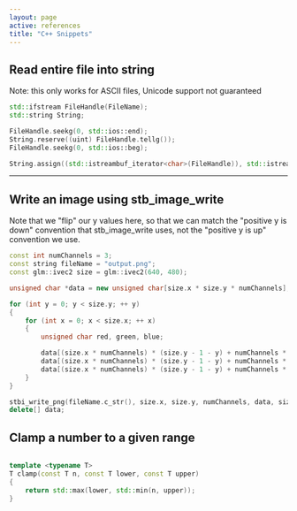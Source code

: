 ```yaml
---
layout: page
active: references
title: "C++ Snippets"
---
```


## Read entire file into string

Note: this only works for ASCII files, Unicode support not guaranteed

```c++
std::ifstream FileHandle(FileName);
std::string String;

FileHandle.seekg(0, std::ios::end);
String.reserve((uint) FileHandle.tellg());
FileHandle.seekg(0, std::ios::beg);

String.assign((std::istreambuf_iterator<char>(FileHandle)), std::istreambuf_iterator<char>());
```

---

## Write an image using stb_image_write

Note that we "flip" our y values here, so that we can match the "positive y is down" convention that stb_image_write uses, not the "positive y is up" convention we use.

```c++
const int numChannels = 3;
const string fileName = "output.png";
const glm::ivec2 size = glm::ivec2(640, 480);

unsigned char *data = new unsigned char[size.x * size.y * numChannels];

for (int y = 0; y < size.y; ++ y)
{
    for (int x = 0; x < size.x; ++ x)
    {
        unsigned char red, green, blue;

        data[(size.x * numChannels) * (size.y - 1 - y) + numChannels * x + 0] = red;
        data[(size.x * numChannels) * (size.y - 1 - y) + numChannels * x + 1] = green;
        data[(size.x * numChannels) * (size.y - 1 - y) + numChannels * x + 2] = blue;
    }
}

stbi_write_png(fileName.c_str(), size.x, size.y, numChannels, data, size.x * numChannels);
delete[] data;

```

## Clamp a number to a given range

```c++

template <typename T>
T clamp(const T n, const T lower, const T upper)
{
    return std::max(lower, std::min(n, upper));
}

```
